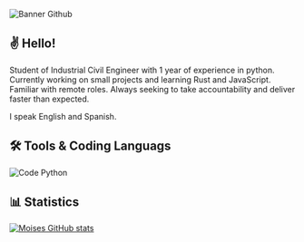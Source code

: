 ![Banner Github](https://github.com/DirtyCheese02/DirtyCheese02/assets/144041026/e3362de0-f4b0-4c3f-a018-0d3ab82e7638)

## ✌️ Hello!
Student of Industrial Civil Engineer with 1 year of experience in python. Currently working on small projects and learning Rust and JavaScript. Familiar with remote roles. Always seeking to take accountability and deliver faster than expected.

I speak English and Spanish.

## 🛠️ Tools & Coding Languags
![Code Python](https://img.shields.io/badge/Code-Python-blue?logo=Python)

## 📊 Statistics
[![Moises GitHub stats](https://github-readme-stats.vercel.app/api?username=DirtyCheese02&theme=material-palenight)](https://github.com/anuraghazra/github-readme-stats)

<!---
DirtyCheese02/DirtyCheese02 is a ✨ special ✨ repository because its `README.md` (this file) appears on your GitHub profile.
You can click the Preview link to take a look at your changes.
--->
